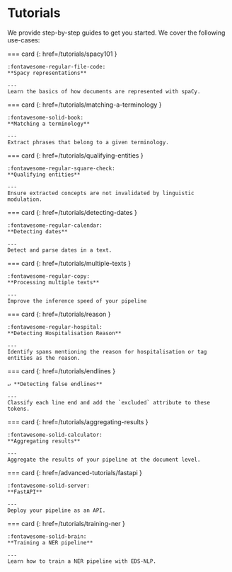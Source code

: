 # Tutorials

We provide step-by-step guides to get you started. We cover the following use-cases:

<!-- --8<-- [start:tutorials] -->

=== card {: href=/tutorials/spacy101 }

    :fontawesome-regular-file-code:
    **Spacy representations**

    ---
    Learn the basics of how documents are represented with spaCy.

=== card {: href=/tutorials/matching-a-terminology }

    :fontawesome-solid-book:
    **Matching a terminology**

    ---
    Extract phrases that belong to a given terminology.

=== card {: href=/tutorials/qualifying-entities }

    :fontawesome-regular-square-check:
    **Qualifying entities**

    ---
    Ensure extracted concepts are not invalidated by linguistic modulation.

=== card {: href=/tutorials/detecting-dates }

    :fontawesome-regular-calendar:
    **Detecting dates**

    ---
    Detect and parse dates in a text.

=== card {: href=/tutorials/multiple-texts }

    :fontawesome-regular-copy:
    **Processing multiple texts**

    ---
    Improve the inference speed of your pipeline

=== card {: href=/tutorials/reason }

    :fontawesome-regular-hospital:
    **Detecting Hospitalisation Reason**

    ---
    Identify spans mentioning the reason for hospitalisation or tag entities as the reason.

=== card {: href=/tutorials/endlines }

    ↵ **Detecting false endlines**

    ---
    Classify each line end and add the `excluded` attribute to these tokens.

=== card {: href=/tutorials/aggregating-results }

    :fontawesome-solid-calculator:
    **Aggregating results**

    ---
    Aggregate the results of your pipeline at the document level.

=== card {: href=/advanced-tutorials/fastapi }

    :fontawesome-solid-server:
    **FastAPI**

    ---
    Deploy your pipeline as an API.

=== card {: href=/tutorials/training-ner }

    :fontawesome-solid-brain:
    **Training a NER pipeline**

    ---
    Learn how to train a NER pipeline with EDS-NLP.

<!-- --8<-- [end:tutorials] -->
